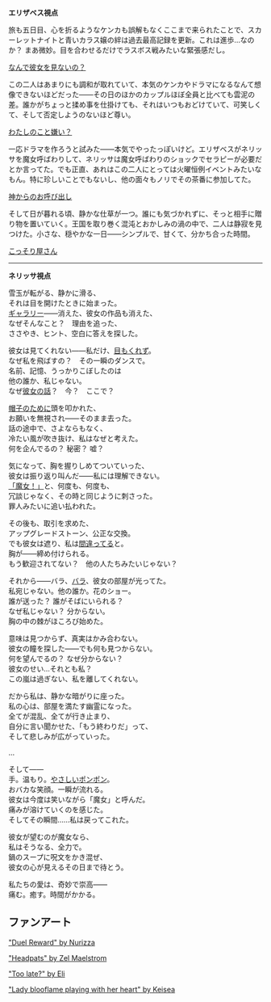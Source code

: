 <!-- title: 破滅ゆり -->
<!-- relationship: Romantic -->

**エリザベス視点**

旅も五日目、心を折るようなケンカも誤解もなくここまで来られたことで、スカーレットナイトと青いカラス嬢の絆は過去最高記録を更新。これは進歩…なのか？ まあ微妙。目を合わせるだけでラスボス戦みたいな緊張感だし。

[なんで彼女を見ないの？](#embed:https://www.youtube.com/live/9gL4We5utAk?t=684s)

この二人はあまりにも調和が取れていて、本気のケンカやドラマになるなんて想像できないほどだった――その日のほかのカップルほぼ全員と比べても雲泥の差。誰かがちょっと揉め事を仕掛けても、それはいつもおどけていて、可笑しくて、そして否定しようのないほど尊い。

[わたしのこと嫌い？](#embed:https://www.youtube.com/live/9gL4We5utAk?t=950s)

一応ドラマを作ろうと試みた――本気でやったっぽいけど。エリザベスがネリッサを魔女呼ばわりして、ネリッサは魔女呼ばわりのショックでセラピーが必要だとか言ってた。でも正直、あれはこの二人にとっては火曜恒例イベントみたいなもん。特に珍しいことでもないし、他の面々もノリでその茶番に参加してた。

[神からのお呼び出し](#embed:https://www.youtube.com/watch?v=9gL4We5utAk&t=12950s)

そして日が暮れる頃、静かな仕草が一つ。誰にも気づかれずに、そっと相手に贈り物を置いていく。王国を取り巻く混沌とおかしみの渦の中で、二人は静寂を見つけた。小さな、穏やかな一日――シンプルで、甘くて、分かち合った時間。

[こっそり屋さん](#embed:https://www.youtube.com/watch?v=9gL4We5utAk&t=15500s)

---

**ネリッサ視点**

雪玉が転がる、静かに滑る、  
それは目を開けたときに始まった。  
[ギャラリー](https://youtu.be/m5VOeHvSgbI?t=1510s)――消えた、彼女の作品も消えた、  
なぜそんなこと？　理由を追った、  
ささやき、ヒント、空白に答えを探した。

彼女は見てくれない――私だけ、[目もくれず](https://youtu.be/m5VOeHvSgbI?t=1950s)。  
なぜ私を飛ばすの？　その一瞬のダンスで。  
名前、記憶、うっかりこぼしたのは  
他の誰か、私じゃない。  
なぜ[彼女の話](https://youtu.be/m5VOeHvSgbI?t=2130s)？　今？　ここで？

[帽子のために](https://youtu.be/m5VOeHvSgbI?t=2795s)頭を叩かれた、  
お願いを無視され――そのまま去った。  
話の途中で、さよならもなく、  
冷たい風が吹き抜け、私はなぜと考えた。  
何を企んでるの？ 秘密？ 嘘？

気になって、胸を握りしめてついていった、  
彼女は振り返り叫んだ――私には理解できない。  
[「魔女！」](https://youtu.be/m5VOeHvSgbI?t=2890s)と、何度も、何度も、  
冗談じゃなく、その時と同じように刺さった。  
罪人みたいに追い払われた。

その後も、取引を求めた、  
アップグレードストーン、公正な交換。  
でも彼女は遮り、私は[間違ってる](https://youtu.be/m5VOeHvSgbI?t=2960s)と。  
胸が――締め付けられる。  
もう歓迎されてない？　他の人たちみたいじゃない？

それから――バラ、[バラ](https://youtu.be/m5VOeHvSgbI?t=12426s)、彼女の部屋が光ってた。  
私宛じゃない。他の誰か。花のショー。  
誰が送った？ 誰がそばにいられる？  
なぜ私じゃない？ 分からない。  
胸の中の棘がほころび始めた。

意味は見つからず、真実はかみ合わない。  
彼女の瞳を探した――でも何も見つからない。  
何を望んでるの？ なぜ分からない？  
彼女のせい…それとも私？  
この嵐は過ぎない、私を離してくれない。

だから私は、静かな暗がりに座った。  
私の心は、部屋を満たす幽霊になった。  
全てが混乱、全てが行き止まり、  
自分に言い聞かせた、「もう終わりだ」って、  
そして悲しみが広がっていった。

…

そして――  
手。温もり。[やさしいポンポン](https://www.youtube.com/live/m5VOeHvSgbI?si=t7-UotzcICQjtvlw&t=16175)。  
おバカな笑顔。一瞬が流れる。  
彼女は今度は笑いながら「魔女」と呼んだ。  
痛みが溶けていくのを感じた。  
そしてその瞬間……私は戻ってこれた。

彼女が望むのが魔女なら、  
私はそうなる、全力で。  
鍋のスープに呪文をかき混ぜ、  
彼女の心が見えるその日まで待とう。

私たちの愛は、奇妙で崇高――  
痛む。癒す。時間がかかる。

## ファンアート

["Duel Reward" by Nurizza](https://x.com/nurizza_ilst/status/1922690872854065611)

["Headpats" by Zel Maelstrom](https://x.com/zelmaelstrom/status/1924142831410856372)

["Too late?" by Eli](https://x.com/Elisbian_/status/1924543172753166413)

["Lady blooflame playing with her heart" by Keisea](https://x.com/Keiseeaaa/status/1920370505892430128)
